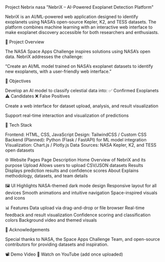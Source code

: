 Project Nebrix
nasa
"NebriX – AI-Powered Exoplanet Detection Platform"

NebriX is an AI/ML-powered web application designed to identify exoplanets using NASA’s open-source Kepler, K2, and TESS datasets. The platform combines machine learning with an interactive web interface to make exoplanet discovery accessible for both researchers and enthusiasts.

🚀 Project Overview

The NASA Space Apps Challenge inspires solutions using NASA’s open data.
NebriX addresses the challenge:

“Create an AI/ML model trained on NASA’s exoplanet datasets to identify new exoplanets, with a user-friendly web interface.”

🎯 Objectives

Develop an AI model to classify celestial data into:
✅ Confirmed Exoplanets
⚠ Candidates
❌ False Positives

Create a web interface for dataset upload, analysis, and result visualization

Support real-time interaction and visualization of predictions

🧠 Tech Stack

Frontend: HTML, CSS, JavaScript
Design: TailwindCSS / Custom CSS
Backend (Planned): Python (Flask / FastAPI) for ML model integration
Visualization: Chart.js / Plotly.js
Data Sources: NASA Kepler, K2, and TESS open datasets

🌐 Website Pages
Page	Description
Home	Overview of NebriX and its purpose
Upload	Allows users to upload CSV/JSON datasets
Results	Displays prediction results and confidence scores
About	Explains methodology, datasets, and team details

🖼 UI Highlights
NASA-themed dark mode design
Responsive layout for all devices
Smooth animations and intuitive navigation
Space-inspired visuals and icons

📊 Features
Data upload via drag-and-drop or file browser
Real-time feedback and result visualization
Confidence scoring and classification colors
Background video and themed visuals

🌠 Acknowledgements

Special thanks to NASA, the Space Apps Challenge Team, and open-source contributors for providing datasets and inspiration.

📽 Demo Video
🎥 Watch on YouTube
 (add once uploaded)

